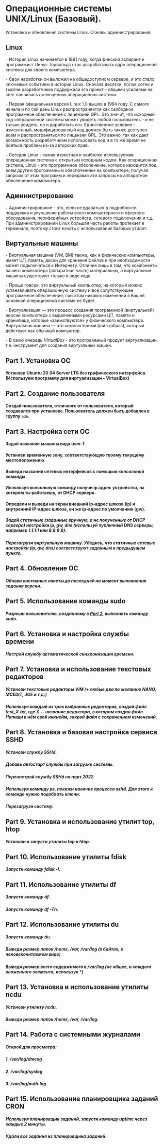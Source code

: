 # Операционные системы UNIX/Linux (Базовый).

Установка и обновления системы Linux. Основы администрирования.


## Linux
`-` История Linux начинается в 1991 году, когда финский аспирант и программист Линус Торвальдс стал разрабатывать ядро операционной системы для своего компьютера.

`-` Свои наработки он выложил на общедоступном сервере, и это стало ключевым событием в истории Linux. Сначала десятки, потом сотни и тысячи разработчиков поддержали его проект - общими усилиями на свет появилась полноценная операционная система.

`-` Первая официальная версия Linux 1.0 вышла в 1994 году. С самого начала и по сей день Linux распространяется как свободное программное обеспечение с лицензией GPL. Это значит, что исходный код операционной системы может увидеть любой пользователь - и не только увидеть, но и доработать его. Единственное условие - измененный, модифицированный код должен быть также доступен всем и распространяться по лицензии GPL. Это важно, так как дает возможность разработчикам использовать код и в то же время не бояться проблем из-за авторских прав.

`-` Сегодня Linux - самая известная и наиболее используемая операционная система с открытым исходным кодом. Как операционная система, Linux - это программное обеспечение, которое находится под всем другим программным обеспечением на компьютере, получая запросы от этих программ и передавая эти запросы на аппаратное обеспечение компьютера.

## Администрирование

`-` Администрирование - это, если не вдаваться в подробности, поддержка и улучшение работы всего компьютерного и офисного оборудования, периферийных устройств, сетевого подключения и т.д. При администрировании Linux большая часть работы протекает в терминале, поэтому стоит начать с использования базовых утилит.


## Виртуальные машины

`-` Виртуальная машина (VM, ВМ) также, как и физические компьютеры, имеет ЦП, память, диски для хранения файлов и при необходимости может подключаться к Интернету. Отличие лишь в том, что компоненты вашего компьютера (аппаратная часть) материальны, а виртуальные машины существуют только в виде кода.

`-` Проще говоря, это виртуальный компьютер, на который можно устанавливать операционную систему и все сопутствующее программное обеспечение, при этом никаких изменений в Вашей основной операционной системе не будет.

`-` Виртуализация — это процесс создания программной (виртуальной) версии компьютера с выделенными ресурсами ЦП, памяти и хранилища, которые «заимствуются» у физического компьютера. Виртуальная машина — это компьютерный файл (образ), который действует как обычный компьютер.

`-` В свою очередь _VirtualBox_ - это программный продукт виртуализации, т.е. инструмент для создания виртуальных машин.



## Part 1. Установка ОС

#### Установи **Ubuntu 20.04 Server LTS** без графического интерфейса. (Используем программу для виртуализации - VirtualBox)


## Part 2. Создание пользователя

#### Создай пользователя, отличного от пользователя, который создавался при установке. Пользователь должен быть добавлен в группу `adm`.


## Part 3. Настройка сети ОС

#### Задай название машины вида user-1  
#### Установи временную зону, соответствующую твоему текущему местоположению.  
#### Выведи названия сетевых интерфейсов с помощью консольной команды.
 
#### Используя консольную команду получи ip адрес устройства, на котором ты работаешь, от DHCP сервера. 
 
#### Определи и выведи на экран внешний ip-адрес шлюза (ip) и внутренний IP-адрес шлюза, он же ip-адрес по умолчанию (gw). 
##### Задай статичные (заданные вручную, а не полученные от DHCP сервера) настройки ip, gw, dns (используй публичный DNS серверы, например 1.1.1.1 или 8.8.8.8).  
##### Перезагрузи виртуальную машину. Убедись, что статичные сетевые настройки (ip, gw, dns) соответствуют заданным в предыдущем пункте.  


## Part 4. Обновление ОС


##### Обнови системные пакеты до последней на момент выполнения задания версии.  


## Part 5. Использование команды **sudo**

##### Разреши пользователю, созданному в [Part 2](#part-2-создание-пользователя), выполнять команду sudo.


## Part 6. Установка и настройка службы времени

##### Настрой службу автоматической синхронизации времени.  


## Part 7. Установка и использование текстовых редакторов 

##### Установи текстовые редакторы **VIM** (+ любые два по желанию **NANO**, **MCEDIT**, **JOE** и т.д.)  
##### Используя каждый из трех выбранных редакторов, создай файл *test_X.txt*, где X -- название редактора, в котором создан файл. Напиши в нём свой никнейм, закрой файл с сохранением изменений.  


## Part 8. Установка и базовая настройка сервиса **SSHD**


##### Установи службу SSHd.  
##### Добавь автостарт службы при загрузке системы.  
##### Перенастрой службу SSHd на порт 2022.  
##### Используя команду ps, покажи наличие процесса sshd. Для этого к команде нужно подобрать ключи.

##### Перезагрузи систему.


## Part 9. Установка и использование утилит **top**, **htop**


##### Установи и запусти утилиты top и htop.  

 

## Part 10. Использование утилиты **fdisk**


##### Запусти команду fdisk -l.


## Part 11. Использование утилиты **df** 



##### Запусти команду df.  
 

##### Запусти команду df -Th.

## Part 12. Использование утилиты **du**


##### Запусти команду du.
##### Выведи размер папок /home, /var, /var/log (в байтах, в человекочитаемом виде)
##### Выведи размер всего содержимого в /var/log (не общее, а каждого вложенного элемента, используя *)



## Part 13. Установка и использование утилиты **ncdu**

##### Установи утилиту ncdu.
##### Выведи размер папок /home, /var, /var/log.


## Part 14. Работа с системными журналами


##### Открой для просмотра:
##### 1. /var/log/dmesg
##### 2. /var/log/syslog
##### 3. /var/log/auth.log  


## Part 15. Использование планировщика заданий **CRON**

##### Используя планировщик заданий, запусти команду uptime через каждые 2 минуты.

##### Удали все задания из планировщика заданий.

